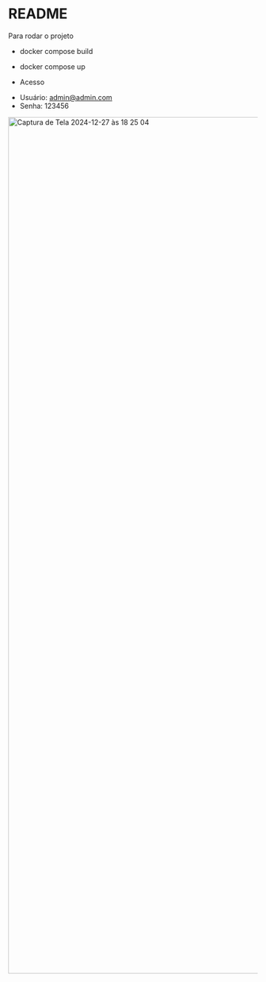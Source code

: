 # README

Para rodar o projeto

* docker compose build

* docker compose up

* Acesso
- Usuário: admin@admin.com
- Senha: 123456

<img width="1725" alt="Captura de Tela 2024-12-27 às 18 25 04" src="https://github.com/user-attachments/assets/35a2d419-b540-475f-bb4b-964e569f11cc" />

